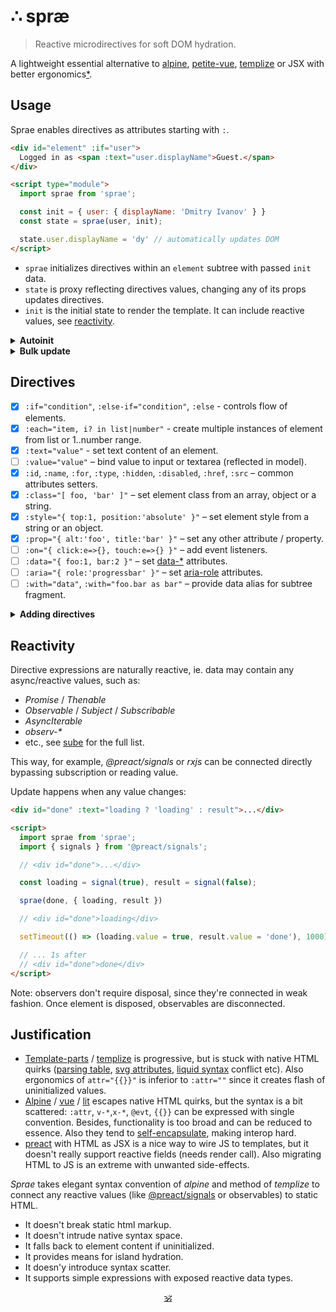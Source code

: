 # ∴ spræ

> Reactive microdirectives for soft DOM hydration.

A lightweight essential alternative to [alpine](https://github.com/alpinejs/alpine), [petite-vue](https://github.com/vuejs/petite-vue), [templize](https://github.com/dy/templize) or JSX with better ergonomics[*](#justification).


## Usage

Sprae enables directives as attributes starting with `:`.

```html
<div id="element" :if="user">
  Logged in as <span :text="user.displayName">Guest.</span>
</div>

<script type="module">
  import sprae from 'sprae';

  const init = { user: { displayName: 'Dmitry Ivanov' } }
  const state = sprae(user, init);

  state.user.displayName = 'dy' // automatically updates DOM
</script>
```

* `sprae` initializes directives within an `element` subtree with passed `init` data.
* `state` is proxy reflecting directives values, changing any of its props updates directives.
* `init` is the initial state to render the template. It can include reactive values, see [reactivity](#reactivity).

<details>
<summary><strong>Autoinit</strong></summary>

Sprae can be used without build step or JS, autoinitializing document:

```html
<script src="./sprae.js" defer init></script>

<div :="{ count: 0 }">
  <span :text="count">
  <button :on="{ click: e => count++ }">inc</button>
</div>
```

* `:` defines data for regions of the tree to autoinit sprae on.
* `init` attribute tells sprae to automatically initialize document.

</details>

<details><summary><strong>Bulk update</strong></summary>

To update multiple values at once, state can be expanded as:

```js
let state = sprae(el, init);
let [values, update] = state;

update({...values, user: {...values.user, displayName: 'dy'}});
```

* `values` holds actual rendered state values. Changing it doesn't rerender DOM, unlike `state`.
* `update` useful for bulk-update multiple values at once.

</details>

## Directives

* [x] `:if="condition"`, `:else-if="condition"`, `:else` - controls flow of elements.
* [x] `:each="item, i? in list|number"` - create multiple instances of element from list or 1..number range.
* [x] `:text="value"` - set text content of an element.
* [ ] `:value="value"` – bind value to input or textarea (reflected in model).
* [x] `:id`, `:name`, `:for`, `:type`, `:hidden`, `:disabled`, `:href`, `:src` – common attributes setters.
* [x] `:class="[ foo, 'bar' ]"` – set element class from an array, object or a string.
* [x] `:style="{ top:1, position:'absolute' }"` – set element style from a string or an object.
* [x] `:prop="{ alt:'foo', title:'bar' }"` – set any other attribute / property.
* [ ] `:on="{ click:e=>{}, touch:e=>{} }"` – add event listeners.
* [ ] `:data="{ foo:1, bar:2 }"` – set [data-*](https://developer.mozilla.org/en-US/docs/Web/HTML/Global_attributes/data-*) attributes.
* [ ] `:aria="{ role:'progressbar' }"` – set [aria-role](https://developer.mozilla.org/en-US/docs/Web/Accessibility/ARIA) attributes.
* [ ] `:with="data"`, `:with="foo.bar as bar"` – provide data alias for subtree fragment.
<!-- * [ ] `:item="{ id: 1 }"` – set [item*](https://developer.mozilla.org/en-US/docs/Web/HTML/Microdata) microdata attribute. -->

<details>
<summary><strong>Adding directives</strong></summary>

Directives can be added by registering them via `directive(name, initializer)`:

```js
import { directive, parseExpr } from 'sprae';

directive(':html', (el, expr) => {
  // ...initialize here
  const evaluate = parseExpr(expr);
  return (state) => {
    // ...update here
    el.innerHTML = evaluate(state);
  }
});
```

</details>


## Reactivity

Directive expressions are naturally reactive, ie. data may contain any async/reactive values, such as:

* _Promise_ / _Thenable_
* _Observable_ / _Subject_ / _Subscribable_
* _AsyncIterable_
* _observ-*_
* etc., see [sube](https://github.com/dy/sube/blob/main/README.md) for the full list.

This way, for example, _@preact/signals_ or _rxjs_ can be connected directly bypassing subscription or reading value.

Update happens when any value changes:

```html
<div id="done" :text="loading ? 'loading' : result">...</div>

<script>
  import sprae from 'sprae';
  import { signals } from '@preact/signals';

  // <div id="done">...</div>

  const loading = signal(true), result = signal(false);

  sprae(done, { loading, result })

  // <div id="done">loading</div>

  setTimeout(() => (loading.value = true, result.value = 'done'), 1000)

  // ... 1s after
  // <div id="done">done</div>
</script>
```

Note: observers don't require disposal, since they're connected in weak fashion. Once element is disposed, observables are disconnected.


## Justification

* [Template-parts](https://github.com/dy/template-parts) / [templize](https://github.com/dy/templize) is progressive, but is stuck with native HTML quirks ([parsing table](https://github.com/github/template-parts/issues/24), [svg attributes](https://github.com/github/template-parts/issues/25), [liquid syntax](https://shopify.github.io/liquid/tags/template/#raw) conflict etc). Also ergonomics of `attr="{{}}"` is inferior to `:attr=""` since it creates flash of uninitialized values.
* [Alpine](https://github.com/alpinejs/alpine) / [vue](https://github.com/vuejs/petite-vue) / [lit](https://github.com/lit/lit/tree/main/packages/lit-html) escapes native HTML quirks, but the syntax is a bit scattered: `:attr`, `v-*`,`x-*`, `@evt`, `{{}}` can be expressed with single convention. Besides, functionality is too broad and can be reduced to essence. Also they tend to [self-encapsulate](https://github.com/alpinejs/alpine/discussions/3223), making interop hard.
* [preact](https://ghub.io/preact) with HTML as JSX is a nice way to wire JS to templates, but it doesn't really support reactive fields (needs render call). Also migrating HTML to JS is an extreme with unwanted side-effects.

_Sprae_ takes elegant syntax convention of _alpine_ and method of _templize_ to connect any reactive values (like [@preact/signals](https://ghub.io/@preact/signals) or observables) to static HTML.

* It doesn't break static html markup.
* It doesn't intrude native syntax space.
* It falls back to element content if uninitialized.
* It provides means for island hydration.
* It doesn'y introduce syntax scatter.
* It supports simple expressions with exposed reactive data types.

<p align="center"><a href="https://github.com/krsnzd/license/">🕉</a></p>
